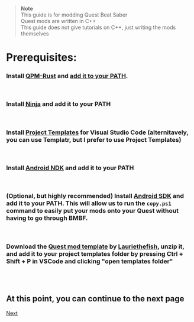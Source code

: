 > **Note**  
> This guide is for modding Quest Beat Saber  
> Quest mods are written in C++  
> This guide does not give tutorials on C++, just writing the mods themselves

# Prerequisites:
### Install [QPM-Rust](https://github.com/RedBrumbler/QuestPackageManager-Rust/actions) and [add it to your PATH](https://helpdeskgeek.com/windows-10/add-windows-path-environment-variable/). 
<br/>

### Install [Ninja](https://github.com/ninja-build/ninja/releases) and add it to your PATH
<br/>

### Install [Project Templates](https://marketplace.visualstudio.com/items?itemName=cantonios.project-templates) for Visual Studio Code (alternitavely, you can use Templatr, but I prefer to use Project Templates)
<br/>

### Install [Android NDK](https://developer.android.com/ndk/downloads) and add it to your PATH
<br/>

### (Optional, but highly recommended) Install [Android SDK](https://developer.android.com/studio/releases/platform-tools#downloads) and add it to your PATH. This will allow us to run the `copy.ps1` command to easily put your mods onto your Quest without having to go through BMBF.
<br/>

### Download the [Quest mod template](https://github.com/Lauriethefish/quest-mod-template/releases/download/0.5.0/quest-mod-template.zip) by [Lauriethefish](https://github.com/Lauriethefish), unzip it, and add it to your project templates folder by pressing Ctrl + Shift + P in VSCode and clicking "open templates folder"
<br/>
<br/>

## At this point, you can continue to the next page
[Next](./updating-your-modjson.md)
